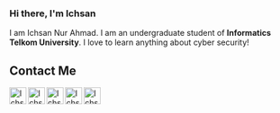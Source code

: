### Hi there, I'm Ichsan

I am Ichsan Nur Ahmad. I am an undergraduate student of **Informatics Telkom University**. I love to learn anything about cyber security!

## Contact Me
<a href="https://www.linkedin.com/in/ichsannura/" target="_blank">
  <img align="left" alt="Ichsan's LinkedIn" width="30px" src="https://img.icons8.com/color/48/000000/linkedin.png"/>
</a>
<a href="https://twitter.com/xsannna_" target="_blank">
  <img align="left" alt="Ichsan's Twitter" width="30px" src="https://img.icons8.com/color/48/000000/twitter.png"/>
</a>
<a href="https://medium.com/@xsanna" target="_blank">
  <img align="left" alt="Ichsan's Medium" width="30px" src="https://img.icons8.com/color/48/000000/medium-monogram.png" />
</a>
<a href="https://xsanna.my.id/" target="_blank">
  <img align="left" alt="Ichsan's Website" width="30px" src="https://img.icons8.com/color/48/000000/domain.png" />
</a>
<a href="mailto:xsanna@root.go.id" target="_blank">
  <img align="left" alt="Ichsan's E-Mail" width="30px" src="https://img.icons8.com/color/48/000000/email.png" />
</a>
<br>
